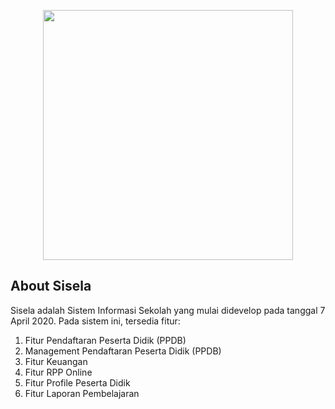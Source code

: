 <p align="center"><img src="https://i.ibb.co/KxsVdbv/logo.png" width="400"></p>

## About Sisela

Sisela adalah Sistem Informasi Sekolah yang mulai didevelop pada tanggal 7 April 2020. Pada sistem ini, tersedia fitur:
1. Fitur Pendaftaran Peserta Didik (PPDB)
2. Management Pendaftaran Peserta Didik (PPDB)
3. Fitur Keuangan
4. Fitur RPP Online
5. Fitur Profile Peserta Didik
6. Fitur Laporan Pembelajaran
